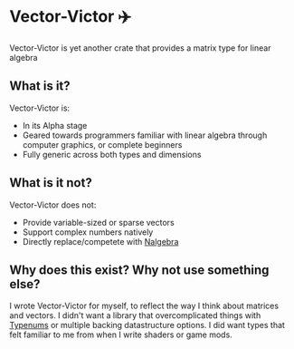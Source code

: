 Vector-Victor ✈️
================

Vector-Victor is yet another crate that provides a matrix type for linear algebra

## What is it?
Vector-Victor is:
- In its Alpha stage
- Geared towards programmers familiar with linear algebra through computer graphics, or complete beginners
- Fully generic across both types and dimensions

## What is it not?
Vector-Victor does not:
- Provide variable-sized or sparse vectors
- Support complex numbers natively
- Directly replace/competete with [Nalgebra](https://www.nalgebra.org)

## Why does this exist? Why not use something else?

I wrote Vector-Victor for myself, to reflect the way I think about matrices and vectors. I didn't want a library that
overcomplicated things with [Typenums](https://lib.rs/crates/typenum) or multiple backing datastructure options. I did
want types that felt familiar to me from when I write shaders or game mods. 